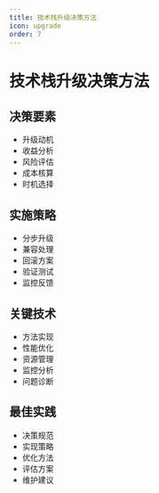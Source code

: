 ```yaml
---
title: 技术栈升级决策方法
icon: upgrade
order: 7
---
```


# 技术栈升级决策方法

## 决策要素
- 升级动机
- 收益分析
- 风险评估
- 成本核算
- 时机选择

## 实施策略
- 分步升级
- 兼容处理
- 回滚方案
- 验证测试
- 监控反馈

## 关键技术
- 方法实现
- 性能优化
- 资源管理
- 监控分析
- 问题诊断

## 最佳实践
- 决策规范
- 实现策略
- 优化方法
- 评估方案
- 维护建议
